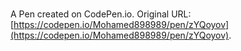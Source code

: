 # 

A Pen created on CodePen.io. Original URL: [https://codepen.io/Mohamed898989/pen/zYQoyov](https://codepen.io/Mohamed898989/pen/zYQoyov).

